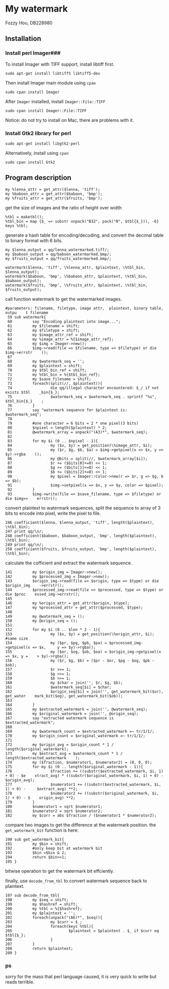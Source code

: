 # My watermark
Fozzy Hou, DB228980
## Installation
### Install perl Imager###
To install Imager with TIFF support, install libtiff first.
```
sudo apt-get install libtiff5 libtiff5-dev
```

Then install Imager main module using `cpan`
```
sudo cpan install Imager
```

After `Imager` installed, install `Imager::File::TIFF`
```
sudo cpan install Imager::File::TIFF
```
Notice: do not try to install on Mac, there are problems with it.

### Install Gtk2 library for perl
```
sudo apt-get install libgtk2-perl
```
Alternatively, install using `cpan`
```
sudo cpan install Gtk2
```

## Program description

```
my %lenna_attr = get_attr($lenna, 'tiff');
my %baboon_attr = get_attr($baboon, 'bmp');
my %fruits_attr = get_attr($fruits, 'bmp');
```
get the size of images and the ratio of height over width

```
%tbl = maketbl();
%tbl_bin = map {$_ => substr unpack("B32", pack("N", $tbl{$_})), -6} keys %tbl;
```
generate a hash table for encoding/decoding, and convert the decimal table to binary format with 6 bits.

```
my $lenna_output = qq/lenna_watermarked.tiff/;
my $baboon_output = qq/baboon_watermarked.bmp/;
my $fruits_output = qq/fruits_watermarked.bmp/;

watermark($lenna, 'tiff', \%lenna_attr, $plaintext, \%tbl_bin, $lenna_output);
watermark($baboon, 'bmp', \%baboon_attr, $plaintext, \%tbl_bin, $baboon_output);
watermark($fruits, 'bmp', \%fruits_attr, $plaintext, \%tbl_bin, $fruits_output);
```
call function watermark to get the watermarked images.

```
#parameters: filename, filetype, image attr,  plaintext, binary table, outpu    t filename
 59 sub watermark{
 60         say "Encoding plaintext into image...";
 61         my $filename = shift;
 62         my $filetype = shift;
 63         my $image_attr_ref = shift;
 64         my %image_attr = %{$image_attr_ref};
 65         my $img = Imager->new();
 66         $img->read(file => $filename, type => $filetype) or die $img->errstr    ();
 67
 68         my $watermark_seq = '';
 69         my $plaintext = shift;
 70         my $tbl_bin_ref = shift;
 71         my %tbl_bin = %{$tbl_bin_ref};
 72         my $save_filename = shift;
 73         foreach(split(//, $plaintext)){
 74                 die qq/illegal character encountered: $_/ if not exists $tbl    _bin{$_};
 75                 $watermark_seq = $watermark_seq . sprintf "%s", $tbl_bin{$_}    ;
 76         }
 77         say "watermark sequence for $plaintext is: $watermark_seq";
 78
 79         #one character = 6 bits = 2 * one pixel(3 bits)
 80         $npixel = length($plaintext) * 2;
 81         @watermark_array = unpack("(A3)*", $watermark_seq);
 82
 83         for my $i (0 .. $npixel - 1){
 84                 my ($x, $y) = get_position(\%image_attr, $i);
 85                 my ($r, $g, $b, $a) = $img->getpixel(x => $x, y => $y)->rgba    ();
 86                 my @bits = split(//, $watermark_array[$i]);
 87                 $r += ($bits[0]+=0) << 1;
 88                 $g += ($bits[1]+=0) << 1;
 89                 $b += ($bits[2]+=0) << 1;
 90                 my $pixel = Imager::Color->new(r => $r, g => $g, b => $b);
 91                 $img->setpixel(x => $x, y => $y, color => $pixel);
 92         }
 93         $img->write(file => $save_filename, type => $filetype) or die $img=>    errstr();

```
convert plaintext to watermark sequences, split the sequence to array of 3 bits to encode into pixel, write the pixel to file.

```
246 coefficient($lenna, $lenna_output, 'tiff', length($plaintext), \%tbl_bin);
247 print qq/\n/;
248 coefficient($baboon, $baboon_output, 'bmp', length($plaintext), \%tbl_bin);
249 print qq/\n/;
250 coefficient($fruits, $fruits_output, 'bmp', length($plaintext), \%tbl_bin);
```
calculate the cofficient and extract the watermark sequence.

```
141         my $origin_img = Imager->new();
142         my $processed_img = Imager->new();
143         $origin_img->read(file => $origin, type => $type) or die $origin_img    ->errstr();
144         $processed_img->read(file => $processed, type => $type) or die $proc    essed_img->errstr();
145
146         my %origin_attr = get_attr($origin, $type);
147         my %processed_attr = get_attr($processed, $type);
148
149         my @watermark_seq = ();
150         my @origin_seq = ();
151
152         for my $i (0 .. $len * 2 - 1){
153                 my ($x, $y) = get_position(\%origin_attr, $i); #same size
154                 my ($pr, $pg, $pb, $pa) = $processed_img->getpixel(x => $x,     y => $y)->rgba();
155                 my ($or, $og, $ob, $oa) = $origin_img->getpixel(x => $x, y =    > $y)->rgba();
156                 my ($r, $g, $b) = ($pr - $or, $pg - $og, $pb - $ob);
157                 $r >>= 1;
158                 $g >>= 1;
159                 $b >>= 1;
160                 my $char = join('', $r, $g, $b);
161                 $watermark_seq[$i] = $char;
162                 $origin_seq[$i] = join('', get_watermark_bit($or), get_water    mark_bit($og), get_watermark_bit($ob));
163
164         }
165         my $extracted_watermark = join('', @watermark_seq);
166         my $original_watermark = join('', @origin_seq);
167         say "extracted watermark sequence is $extracted_watermark";
168
169         my $watermark_count = $extracted_watermark =~ tr/1/1/;
170         my $origin_count = $original_watermark =~ tr/1/1/;
171
172         my $origin_avg = $origin_count * 1 / length($original_watermark);
173         my $extract_avg = $watermark_count * 1 / length($extracted_watermark    );
174         my ($fraction, $numerator1, $numerator2) = (0, 0, 0);
175         for my $i (0 .. length($original_watermark - 1)){
176                 $fraction += ((substr($extracted_watermark, $i, 1) + 0) - $e    xtract_avg) * ((substr($original_watermark, $i, 1) + 0) - $origin_avg);
177                 $numerator1 += ((substr($extracted_watermark, $i, 1) + 0) -     $extract_avg) **2;
178                 $numerator2 += ((substr($original_watermark, $i, 1) + 0) - $    origin_avg) **2;
179         }
180         $numerator1 = sqrt $numerator1;
181         $numerator2 = sqrt $numerator2;
182         my $corr = abs $fraction / ($numerator1 * $numerator2);
```
compare two images to get the difference at the watermark position.
the `get_watermark_bit` function is here:
```
190 sub get_watermark_bit{
191         my $bin = shift;
192         #only keep bit at watermark bit
193         $bin =$bin & 2;
194         return $bin>>1;
195 }
```
bitwise operation to get the watermark bit effciently.

finally, use `decode_from_tbl` to convert watermark sequence back to plaintext.
```
197 sub decode_from_tbl{
198         my $seq = shift;
199         my $hashref = shift;
200         my %tbl = %{$hashref};
201         my $plaintext = '';
202         foreach(unpack("(A6)*", $seq)){
203                 my $curr = $_;
204                 foreach(keys %tbl){
205                         $plaintext = $plaintext . $_ if $curr eq $tbl{$_};
206                 }
207         }
208         return $plaintext;
209 }
```

### ps
sorry for the mass that perl language caused, it is very quick to write but reads terrible.
